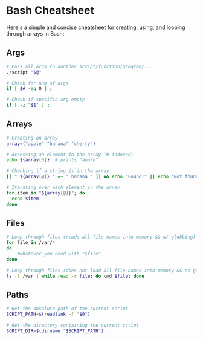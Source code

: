 # Bash Cheatsheet

Here's a simple and concise cheatsheet for creating, using, and looping through arrays in Bash:

## Args

```bash
# Pass all args to another script/function/program/...
./script "$@"

# Check for num of args
if [ $# -eq 0 ] ;

# Check if specific arg empty
if [ -z "$1" ] ;
```

## Arrays

```bash
# Creating an array
array=("apple" "banana" "cherry")

# Accessing an element in the array (0-indexed)
echo ${array[0]}  # prints "apple"

# Checking if a string is in the array
[[ " ${array[@]} " =~ " banana " ]] && echo "Found!" || echo "Not found."

# Iterating over each element in the array
for item in "${array[@]}"; do
  echo $item
done
```

## Files

```bash
# Loop through files (reads all file names into memory && w/ globbing)
for file in /var/*
do
    #whatever you need with "$file"
done

# Loop through files (does not load all file names into memory && no globbing)
ls -f /var | while read -r file; do cmd $file; done
```

## Paths

```bash
# Get the absolute path of the current script
SCRIPT_PATH=$(readlink -f "$0")

# Get the directory containing the current script
SCRIPT_DIR=$(dirname "$SCRIPT_PATH")
```
